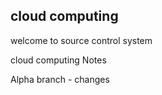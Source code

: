 ## cloud computing


welcome to source control system


cloud computing Notes

Alpha branch - changes

